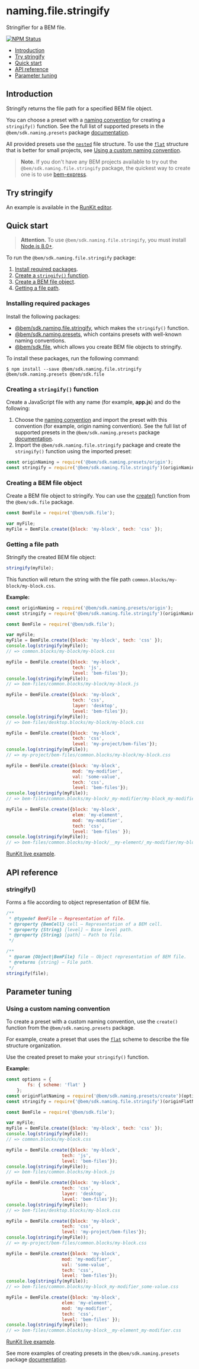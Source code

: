 # naming.file.stringify

Stringifier for a BEM file.

[![NPM Status][npm-img]][npm]

[npm]:          https://www.npmjs.org/package/@bem/sdk.naming.file.stringify
[npm-img]:      https://img.shields.io/npm/v/@bem/sdk.naming.file.stringify.svg

* [Introduction](#introduction)
* [Try stringify](#try-stringify)
* [Quick start](#quick-start)
* [API reference](#api-reference)
* [Parameter tuning](#parameter-tuning)

## Introduction

Stringify returns the file path for a specified BEM file object.

You can choose a preset with a [naming convention](https://en.bem.info/methodology/naming-convention/) for creating a `stringify()` function. See the full list of supported presets in the `@bem/sdk.naming.presets` package [documentation](https://github.com/bem/bem-sdk/tree/master/packages/naming.presets#naming-conventions).

All provided presets use the [`nested`](https://en.bem.info/methodology/filestructure/#nested) file structure. To use the [`flat`](https://en.bem.info/methodology/filestructure/#flat) structure that is better for small projects, see [Using a custom naming convention](#using-a-custom-naming-convention).

> **Note.** If you don't have any BEM projects available to try out the `@bem/sdk.naming.file.stringify` package, the quickest way to create one is to use [bem-express](https://github.com/bem/bem-express).

## Try stringify

An example is available in the [RunKit editor](https://runkit.com/migs911/how-bem-sdk-naming-file-stringify-works).

## Quick start

> **Attention.** To use `@bem/sdk.naming.file.stringify`, you must install [Node.js 8.0+](https://nodejs.org/en/download/).

To run the `@bem/sdk.naming.file.stringify` package:

1. [Install required packages](#installing-required-packages).
2. [Create a `stringify()` function](#creating-a-stringify-function).
3. [Create a BEM file object](#creating-a-bem-file-object).
4. [Getting a file path](#getting-a-file-path).

### Installing required packages

Install the following packages:

* [@bem/sdk.naming.file.stringify](https://www.npmjs.org/package/@bem/sdk.naming.file.stringify), which makes the `stringify()` function.
* [@bem/sdk.naming.presets](https://www.npmjs.com/package/@bem/sdk.naming.presets), which contains presets with well-known naming conventions.
* [@bem/sdk.file](https://www.npmjs.com/package/@bem/sdk.file), which allows you create BEM file objects to stringify.

To install these packages, run the following command:

```
$ npm install --save @bem/sdk.naming.file.stringify @bem/sdk.naming.presets @bem/sdk.file
```

### Creating a `stringify()` function

Create a JavaScript file with any name (for example, **app.js**) and do the following:

1. Choose the [naming convention](https://bem.info/methodology/naming-convention/) and import the preset with this convention (for example, origin naming convention).
    See the full list of supported presets in the `@bem/sdk.naming.presets` package [documentation](https://github.com/bem/bem-sdk/tree/master/packages/naming.presets#naming-conventions).
1. Import the `@bem/sdk.naming.file.stringify` package and create the `stringify()` function using the imported preset:

```js
const originNaming = require('@bem/sdk.naming.presets/origin');
const stringify = require('@bem/sdk.naming.file.stringify')(originNaming);
```

### Creating a BEM file object

Create a BEM file object to stringify. You can use the [create()](https://github.com/bem/bem-sdk/tree/master/packages/file#createobject) function from the `@bem/sdk.file` package.

```js
const BemFile = require('@bem/sdk.file');

var myFile;
myFile = BemFile.create({block: 'my-block', tech: 'css' });
```

### Getting a file path

Stringify the created BEM file object:

```js
stringify(myFile);
```

This function will return the string with the file path `common.blocks/my-block/my-block.css`.

**Example:**

```js
const originNaming = require('@bem/sdk.naming.presets/origin');
const stringify = require('@bem/sdk.naming.file.stringify')(originNaming);

const BemFile = require('@bem/sdk.file');

var myFile;
myFile = BemFile.create({block: 'my-block', tech: 'css' });
console.log(stringify(myFile));
// => common.blocks/my-block/my-block.css

myFile = BemFile.create({block: 'my-block',
                         tech: 'js',
                         level: 'bem-files'});
console.log(stringify(myFile));
// => bem-files/common.blocks/my-block/my-block.js

myFile = BemFile.create({block: 'my-block',
                         tech: 'css',
                         layer: 'desktop',
                         level: 'bem-files'});
console.log(stringify(myFile));
// => bem-files/desktop.blocks/my-block/my-block.css

myFile = BemFile.create({block: 'my-block',
                         tech: 'css',
                         level: 'my-project/bem-files'});
console.log(stringify(myFile));
// => my-project/bem-files/common.blocks/my-block/my-block.css

myFile = BemFile.create({block: 'my-block',
                         mod: 'my-modifier',
                         val: 'some-value',
                         tech: 'css',
                         level: 'bem-files'});
console.log(stringify(myFile));
// => bem-files/common.blocks/my-block/_my-modifier/my-block_my-modifier_some-value.css

myFile = BemFile.create({block: 'my-block',
                         elem: 'my-element',
                         mod: 'my-modifier',
                         tech: 'css',
                         level: 'bem-files' });
console.log(stringify(myFile));
// => bem-files/common.blocks/my-block/__my-element/_my-modifier/my-block__my-element_my-modifier.css
```

[RunKit live example](https://runkit.com/migs911/naming-file-stringify-using-origin-convention).

## API reference

### stringify()

Forms a file according to object representation of BEM file.

```js
/**
 * @typedef BemFile — Representation of file.
 * @property {BemCell} cell — Representation of a BEM cell.
 * @property {String} [level] — Base level path.
 * @property {String} [path] — Path to file.
 */

/**
 * @param {Object|BemFile} file — Object representation of BEM file.
 * @returns {string} — File path.
 */
stringify(file);
```

## Parameter tuning

### Using a custom naming convention

To create a preset with a custom naming convention, use the `create()` function from the `@bem/sdk.naming.presets` package.

For example, create a preset that uses the [`flat`](https://en.bem.info/methodology/filestructure/#flat) scheme to describe the file structure organization.

Use the created preset to make your `stringify()` function.

**Example:**

```js
const options = {
        fs: { scheme: 'flat' }
    };
const originFlatNaming = require('@bem/sdk.naming.presets/create')(options);
const stringify = require('@bem/sdk.naming.file.stringify')(originFlatNaming);

const BemFile = require('@bem/sdk.file');

var myFile;
myFile = BemFile.create({block: 'my-block', tech: 'css' });
console.log(stringify(myFile));
// => common.blocks/my-block.css

myFile = BemFile.create({block: 'my-block',
                     tech: 'js',
                     level: 'bem-files'});
console.log(stringify(myFile));
// => bem-files/common.blocks/my-block.js

myFile = BemFile.create({block: 'my-block',
                     tech: 'css',
                     layer: 'desktop',
                     level: 'bem-files'});
console.log(stringify(myFile));
// => bem-files/desktop.blocks/my-block.css

myFile = BemFile.create({block: 'my-block',
                     tech: 'css',
                     level: 'my-project/bem-files'});
console.log(stringify(myFile));
// => my-project/bem-files/common.blocks/my-block.css

myFile = BemFile.create({block: 'my-block',
                     mod: 'my-modifier',
                     val: 'some-value',
                     tech: 'css',
                     level: 'bem-files'});
console.log(stringify(myFile));
// => bem-files/common.blocks/my-block_my-modifier_some-value.css

myFile = BemFile.create({block: 'my-block',
                     elem: 'my-element',
                     mod: 'my-modifier',
                     tech: 'css',
                     level: 'bem-files' });
console.log(stringify(myFile));
// => bem-files/common.blocks/my-block__my-element_my-modifier.css
```

[RunKit live example](https://runkit.com/migs911/naming-file-stringify-stringify-using-a-custom-naming-convention).

See more examples of creating presets in the `@bem/sdk.naming.presets` package [documentation](https://github.com/bem/bem-sdk/tree/master/packages/naming.presets).
